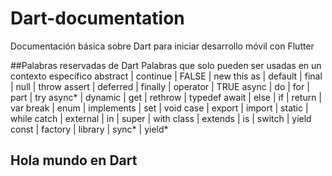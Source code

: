 # Dart-documentation
Documentación básica sobre Dart para iniciar desarrollo móvil con Flutter

##Palabras reservadas de Dart
Palabras que solo pueden ser usadas en un contexto específico
abstract | continue | FALSE | new this
as | default | final | null | throw
assert | deferred | finally | operator | TRUE
async | do | for | part | try
async* | dynamic | get | rethrow | typedef
await | else | if | return | var
break | enum | implements | set | void
case | export | import | static | while
catch | external | in | super | with
class | extends | is | switch | yield
const | factory | library | sync* | yield*

## Hola mundo en Dart
```

```

